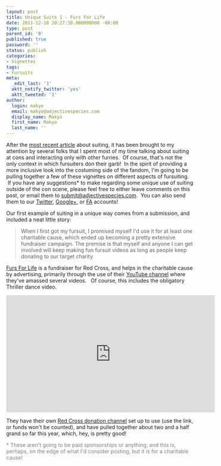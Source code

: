 ```yaml
---
layout: post
title: Unique Suits 1 - Furs For Life
date: 2011-12-18 20:27:38.000000000 -08:00
type: post
parent_id: '0'
published: true
password: ''
status: publish
categories:
- Vignettes
tags:
- Fursuits
meta:
  _edit_last: '1'
  aktt_notify_twitter: 'yes'
  aktt_tweeted: '1'
author:
  login: makyo
  email: makyo@adjectivespecies.com
  display_name: Makyo
  first_name: Makyo
  last_name: ''
---
```

<p>After the <a title="Dressing up" href="http://www.adjectivespecies.com/2011/12/14/dressing-up/">most recent article</a> about suiting, it has been brought to my attention by several folks that I spent most of my time talking about suiting at cons and interacting only with other furries.  Of course, that's not the only context in which fursuiters don their garb!  In the spirit of providing a more inclusive look into the costuming side of the fandom, I'm going to be pulling together a few of these vignettes on different aspects of fursuiting.  If you have any suggestions* to make regarding some unique use of suiting outside of the con scene, please feel free to either leave comments on this post, or email them to <a href="mailto:submit@adjectivespecies.com">submit@adjectivespecies.com</a>.  You can also send them to our <a href="http://twitter.com/adjspecies">Twitter</a>, <a href="https://plus.google.com/112736664779432876558?prsrc=3">Google+</a>, or <a href="http://furaffinity.net/user/adjspecies">FA</a> accounts!</p>
<!--more-->
<p>Our first example of suiting in a unique way comes from a submission, and included a neat little story:</p>
<blockquote><p>When I first got my fursuit, I promised myself I'd use it for at least one charitable cause, which ended up becoming a pretty extensive fundraiser campaign. The premise is that myself and anyone I can get involved will keep making fun fursuit videos as long as people keep donating to our target charity</p></blockquote>
<p><a href="http://www.furaffinity.net/user/furs-for-life/" target="_blank">Furs For Life</a> is a fundraiser for Red Cross, and helps in the charitable cause by advertising, primarily through the use of their <a href="http://www.youtube.com/user/FursForLifeFund/videos" target="_blank">YouTube channel</a> where they've amassed several videos.   Of course, this includes the obligatory Thriller dance video.</p>
<p><iframe src="http://www.youtube.com/embed/2lK_ulUv8JQ" frameborder="0" width="560" height="315"></iframe></p>
<p>They have their own <a href="http://american.redcross.org/FFLfund" target="_blank">Red Cross donation channel</a> set up to use (use the link, or funds won't be counted), and have pulled together about two and a half grand so far this year, which, hey, is pretty good!</p>
<p><span style="color: #808080;">* These aren't going to be paid sponsorships or anything, and this is, perhaps, on the edge of what I'd consider posting, but it <em>is</em> for a charitable cause!</span></p>



